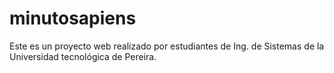 minutosapiens
=============
Este es un proyecto web realizado por estudiantes de Ing. de Sistemas de la Universidad tecnológica de Pereira.
